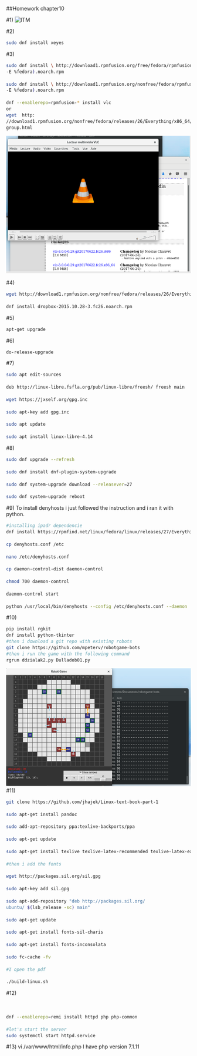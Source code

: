 ##Homework chapter10

#1)
![ITM](images/q1.png "q1")

#2)
```bash 
sudo dnf install xeyes
```

#3)
```bash 
sudo dnf install \ http://download1.rpmfusion.org/free/fedora/rpmfusion-free-release-$(rpm
-E %fedora).noarch.rpm

sudo dnf install \ http://download1.rpmfusion.org/nonfree/fedora/rpmfusion-nonfree-release-$(rpm
-E %fedora).noarch.rpm

dnf --enablerepo=rpmfusion-* install vlc
or
wget  http:
//download1.rpmfusion.org/nonfree/fedora/releases/26/Everything/x86_64/os/repoview/letter_d.
group.html
```

![ITM](images/14q3.png "q3")

#4)
```bash 
wget http://download1.rpmfusion.org/nonfree/fedora/releases/26/Everything/x86_64/os/Packages/d/dropbox-2015.10.28-3.fc26.noarch.rpm

dnf install dropbox-2015.10.28-3.fc26.noarch.rpm

```

#5)
```bash 
apt-get upgrade
```

#6)
```bash 
do-release-upgrade 
```

#7)
```bash 
sudo apt edit-sources

deb http://linux-libre.fsfla.org/pub/linux-libre/freesh/ freesh main

wget https://jxself.org/gpg.inc

sudo apt-key add gpg.inc

sudo apt update

sudo apt install linux-libre-4.14 
```

#8)
```bash
sudo dnf upgrade --refresh

sudo dnf install dnf-plugin-system-upgrade

sudo dnf system-upgrade download --releasever=27

sudo dnf system-upgrade reboot
```

#9)
To install denyhosts i just followed the instruction and i ran it with python. 

```bash
#installing ipadr dependencie 
dnf install https://rpmfind.net/linux/fedora/linux/releases/27/Everything/x86_64/os/Packages/p/python-ipaddr-2.1.10-7.fc27.noarch.rpm

cp denyhosts.conf /etc

nano /etc/denyhosts.conf

cp daemon-control-dist daemon-control

chmod 700 daemon-control

daemon-control start

python /usr/local/bin/denyhosts --config /etc/denyhosts.conf --daemon

```

#10)
```bash
pip install rgkit
dnf install python-tkinter
#then i download a git repo with existing robots
git clone https://github.com/mpeterv/robotgame-bots
#then i run the game with the following command
rgrun ddzialak2.py Dulladob01.py

```

![ITM](images/14q10.png "q10")
#11)
```bash
git clone https://github.com/jhajek/Linux-text-book-part-1

sudo apt-get install pandoc

sudo add-apt-repository ppa:texlive-backports/ppa

sudo apt-get update

sudo apt-get install texlive texlive-latex-recommended texlive-latex-extra texlive-fonts-recommended texlive-fonts-extra texlive-xetex

#then i add the fonts

wget http://packages.sil.org/sil.gpg

sudo apt-key add sil.gpg

sudo apt-add-repository "deb http://packages.sil.org/
ubuntu/ $(lsb_release -sc) main"

sudo apt-get update

sudo apt-get install fonts-sil-charis

sudo apt-get install fonts-inconsolata

sudo fc-cache -fv

#I open the pdf 

./build-linux.sh
```


#12)
```bash


dnf --enablerepo=remi install httpd php php-common

#let's start the server
sudo systemctl start httpd.service
```

#13)
vi /var/www/html/info.php
I have php version 7.1.11





